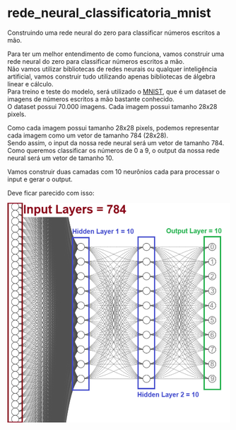 # rede_neural_classificatoria_mnist
Construindo uma rede neural do zero para classificar números escritos a mão.  

Para ter um melhor entendimento de como funciona, vamos construir uma rede neural do zero para classificar números escritos a mão.  
Não vamos utilizar bibliotecas de redes neurais ou qualquer inteligência artificial, vamos construir tudo utilizando apenas bibliotecas de álgebra linear e cálculo.  
Para treino e teste do modelo, será utilizado o [MNIST](https://en.wikipedia.org/wiki/MNIST_database), que é um dataset de imagens de números escritos a mão bastante conhecido.  
O dataset possui 70.000 imagens. Cada imagem possui tamanho 28x28 pixels.  

Como cada imagem possui tamanho 28x28 pixels, podemos representar cada imagem como um vetor de tamanho 784 (28x28).  
Sendo assim, o input da nossa rede neural será um vetor de tamanho 784.  
Como queremos classificar os números de 0 a 9, o output da nossa rede neural será um vetor de tamanho 10.  
  
Vamos construir duas camadas com 10 neurônios cada para processar o input e gerar o output.  
  
Deve ficar parecido com isso:  

<img src="rede.png" style="width: 600px; height: auto;">
